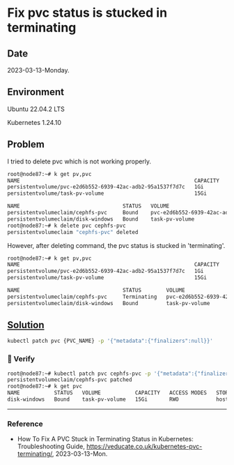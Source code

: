 # Fix pvc status is stucked in terminating

## Date

2023-03-13-Monday.

## Environment

Ubuntu 22.04.2 LTS

Kubernetes 1.24.10

## Problem

I tried to delete pvc which is not working properly.

```Bash
root@node87:~# k get pv,pvc
NAME                                                        CAPACITY   ACCESS MODES   RECLAIM POLICY   STATUS   CLAIM                  STORAGECLASS   REASON   AGE
persistentvolume/pvc-e2d6b552-6939-42ac-adb2-95a1537f7d7c   1Gi        RWO            Delete           Bound    default/cephfs-pvc     rook-cephfs             6d17h
persistentvolume/task-pv-volume                             15Gi       RWO            Retain           Bound    default/disk-windows   hostpath                6d18h

NAME                                 STATUS   VOLUME                                     CAPACITY   ACCESS MODES   STORAGECLASS   AGE
persistentvolumeclaim/cephfs-pvc     Bound    pvc-e2d6b552-6939-42ac-adb2-95a1537f7d7c   1Gi        RWO            rook-cephfs    6d17h
persistentvolumeclaim/disk-windows   Bound    task-pv-volume                             15Gi       RWO            hostpath       6d18h
root@node87:~# k delete pvc cephfs-pvc
persistentvolumeclaim "cephfs-pvc" deleted
```

However, after deleting command, the pvc status is stucked in 'terminating'.

```Bash
root@node87:~# k get pv,pvc
NAME                                                        CAPACITY   ACCESS MODES   RECLAIM POLICY   STATUS   CLAIM                  STORAGECLASS   REASON   AGE
persistentvolume/pvc-e2d6b552-6939-42ac-adb2-95a1537f7d7c   1Gi        RWO            Delete           Bound    default/cephfs-pvc     rook-cephfs             6d17h
persistentvolume/task-pv-volume                             15Gi       RWO            Retain           Bound    default/disk-windows   hostpath                6d18h

NAME                                 STATUS        VOLUME                                     CAPACITY   ACCESS MODES   STORAGECLASS   AGE
persistentvolumeclaim/cephfs-pvc     Terminating   pvc-e2d6b552-6939-42ac-adb2-95a1537f7d7c   1Gi        RWO            rook-cephfs    6d17h
persistentvolumeclaim/disk-windows   Bound         task-pv-volume                             15Gi       RWO            hostpath       6d18h
```

## [Solution](https://veducate.co.uk/kubernetes-pvc-terminating/)

```Bash
kubectl patch pvc {PVC_NAME} -p '{"metadata":{"finalizers":null}}'
```

### :tada: Verify

```Bash
root@node87:~# kubectl patch pvc cephfs-pvc -p '{"metadata":{"finalizers":null}}'
persistentvolumeclaim/cephfs-pvc patched
root@node87:~# k get pvc
NAME           STATUS   VOLUME           CAPACITY   ACCESS MODES   STORAGECLASS   AGE
disk-windows   Bound    task-pv-volume   15Gi       RWO            hostpath       6d18h
```

---

### Reference
- How To Fix A PVC Stuck in Terminating Status in Kubernetes: Troubleshooting Guide, https://veducate.co.uk/kubernetes-pvc-terminating/, 2023-03-13-Mon.
